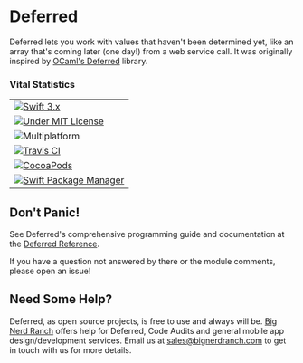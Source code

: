 # Deferred

Deferred lets you work with values that haven't been determined yet, like an array that's coming later (one day!) from a web service call. It was originally inspired by [OCaml's Deferred](https://ocaml.janestreet.com/ocaml-core/111.25.00/doc/async_kernel/#Deferred) library.

### Vital Statistics

|                                                                                              |
|----------------------------------------------------------------------------------------------|
|[![Swift 3.x](https://img.shields.io/badge/swift-3.x-EF5138.svg)][Swift]                      |
|[![Under MIT License](https://img.shields.io/badge/license-MIT-blue.svg)][MIT]                |
|![Multiplatform](https://img.shields.io/badge/platforms-macOS,_iOS,_linux,_bsd-lightgrey.svg) |
|[![Travis CI](https://img.shields.io/travis/bignerdranch/Deferred.svg)][CI]                   |
|[![CocoaPods](https://img.shields.io/cocoapods/v/BNRDeferred.svg)][CocoaPods]                 |
|[![Swift Package Manager](https://img.shields.io/badge/swiftpm-supported-orange.svg)][SwiftPM]|

[Swift]: https://swift.org
[MIT]: https://github.com/bignerdranch/Deferred/blob/master/LICENSE.txt
[CI]: http://travis-ci.org/bignerdranch/Deferred
[CocoaPods]: https://cocoapods.org/pods/BNRDeferred
[SwiftPM]: https://github.com/apple/swift-package-manager

## Don't Panic!

See Deferred's comprehensive programming guide and documentation at the [Deferred Reference](https://bignerdranch.github.io/Deferred/).

If you have a question not answered by there or the module comments, please open an issue!

## Need Some Help?

Deferred, as open source projects, is free to use and always will be. [Big Nerd Ranch](https://bignerdranch.com/) offers help for Deferred, Code Audits and general mobile app design/development services. Email us at [sales@bignerdranch.com](mailto:sales@bignerdranch.com) to get in touch with us for more details.

